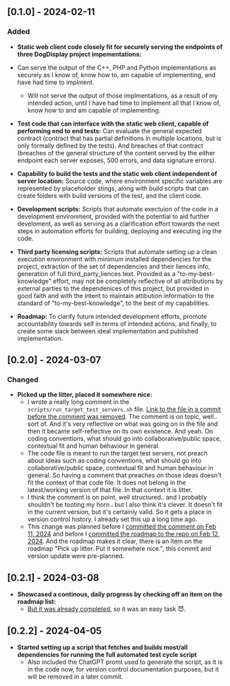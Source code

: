 ## [0.1.0] - 2024-02-11

### Added

- **Static web client code closely fit for securely serving the endpoints of three DogDisplay project impementations:**
 - Can serve the output of the C++, PHP and Python implementations as securely as I know of, know how to, am capable of implementing, and have had time to implment.
    - Will not serve the output of those implmentations, as a result of my intended action, until I have had time to implement all that I know of, know how to and am capable of implementing.

- **Test code that can interface with the static web client, capable of performing end to end tests:**  Can evaluate the general expected contract (contract that has partial definitions in multiple locations, but is only formally defined by the tests). And breaches of that contract (breaches of the general structure of the content served by the either endpoint each server exposes, 500 errors, and data signature errors).

- **Capability to build the tests and the static web client independent of server location:** Source code, where environment specific variables are represented by placeholder stings, along with build scripts that can create folders with build versions of the test, and the client code.

- **Development scripts:** Scripts that automate exectuion of the code in a development environment, provided with the potential to aid further develoment, as well as serving as a clarification effort towards the next steps in automation efforts for building, deploying and executing ing the code.

- **Third party licensing scripts:** Scripts that automate setting up a clean execution environment with minimum installed dependencies for the project, extraction of the set of dependencies and their liences info, generation of full third_party_liences text. Provided as a "to-my-best-knowledge" effort, may not be completely reflective of all attributions by external parties to the dependenices of this project, but provided in good faith and with the intent to maintain attibution information to the standard of "to-my-best-knowledge", to the best of my capabilities.

- **Roadmap:** To clarify future intended development efforts, promote accountability towards self in terms of intended actions, and finally, to create some slack between ideal implementation and published implementation.

## [0.2.0] - 2024-03-07

### Changed

- **Picked up the litter, placed it somewhere nice:**
  - I wrote a really long comment in the `scripts/run_target_test_servers.sh` file. [Link to the file in a commit before the comment was removed](https://github.com/mittons/DogDisplayStaticClient/blob/e10acf6f6aca32ed10839c49cf6e5d5ab62d1b7a/dev_scripts/run_target_test_servers.sh
). The comment is on topic, well.. sort of. And it's very reflective on what was going on in the file and then it became self-reflective on its own existence. And yeah. On coding conventions, what should go into collaborative/public space, contextual fit and human behaviour in general.
  - The code file is meant to run the target test servers, not preach about ideas such as coding conventions, what should go into collaborative/public space, contextual fit and human behaviour in general. So having a comment that preaches on those ideas doesn't fit the context of that code file. It does not belong in the latest/working version of that file. In that context it is litter.
  - I think the comment is on point, well structured.. and I probably shouldn't be tooting my horn.. but I also think it's clever. It doesn't fit in the current version, but it's certainly valid. So it gets a place in version control history. I already set this up a long time ago.
  - This change was planned before I [committed the comment on Feb 11, 2024](https://github.com/mittons/DogDisplayStaticClient/commit/4446b134386375a6880444d3213cbc2b038d7fc7) and before I [committed the roadmap to the repo on Feb 12, 2024](https://github.com/mittons/DogDisplayStaticClient/commit/338eeb18e2137c538ec8a3dfc097e5301123ebdf). And the roadmap makes it clear, there is an item on the roadmap "Pick up litter. Put it somewhere nice.", this commit and version update were pre-planned.


## [0.2.1] - 2024-03-08

- **Showcased a continous, daily progress by checking off an item on the roadmap list:**
  - [But it was already completed](https://github.com/mittons/DogDisplayStaticClient/blob/df0ba0b3efaa5b00c97ba7fcf3eedeceddd74de4/deployment_scripts/build_e2e_tests.sh), so it was an easy task 😈.
  
## [0.2.2] - 2024-04-05

- **Started setting up a script that fetches and builds most/all dependencies for running the full automated test cycle script**
  - Also included the ChatGPT promt used to generate the script, as it is in the code now, for version control documentation purposes, but it will be removed in a later commit.